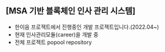 ## [MSA 기반 블록체인 인사 관리 시스템]
* 한이음 프로젝트에서 진행중인 개발 프로젝트입니다.(2022.04~)
* 현재 인사관리모듈(career)을 개발 중
* 전체 프로젝트 popool repository

